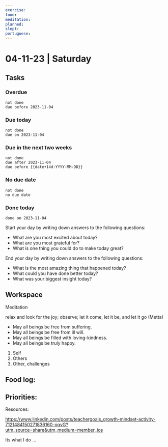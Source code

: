 ```yaml
---
exercise: 
food: 
meditation: 
planned: 
slept: 
portuguese:
---
```


# 04-11-23 | Saturday

## Tasks
### Overdue
```tasks
not done
due before 2023-11-04
```

### Due today
```tasks
not done
due on 2023-11-04
```

### Due in the next two weeks
```tasks
not done
due after 2023-11-04
due before {{date+14d:YYYY-MM-DD}}
```

### No due date
```tasks
not done
no due date
```

### Done today
```tasks
done on 2023-11-04
```


Start your day by writing down answers to the following questions:

- What are you most excited about today? 
- What are you most grateful for? 
- What is one thing you could do to make today great?  

End your day by writing down answers to the following questions: 

- What is the most amazing thing that happened today? 
- What could you have done better today? 
- What was your biggest insight today?

## Workspace

Meditation 

relax and look for the joy; observe; let it come, let it be, and let it go
(Metta)
-   May all beings be free from suffering.
-   May all beings be free from ill will.
-   May all beings be filled with loving-kindness.
-   May all beings be truly happy.

1. Self
2. Others
3. Other, challenges

Food log:
- 

Priorities:
- 

Resources:

https://www.linkedin.com/posts/teachergoals_growth-mindset-activity-7121484150271836160-oqvG?utm_source=share&utm_medium=member_ios

Its what I do … 
